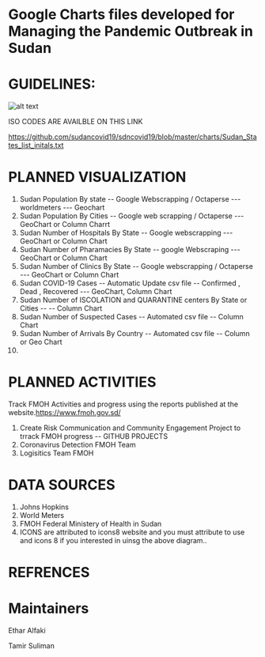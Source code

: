 # Google Charts files developed for Managing the Pandemic Outbreak in Sudan 


# GUIDELINES:
![alt text](https://github.com/sudancovid19/sdncovid19/blob/master/charts/screen_shots/SUDAN_POPULATION_BY_STATE_2020.PNG)


ISO CODES ARE AVAILBLE ON THIS LINK

https://github.com/sudancovid19/sdncovid19/blob/master/charts/Sudan_States_list_initals.txt

# PLANNED VISUALIZATION

1. Sudan Population By state -- Google Webscrapping / Octaperse --- worldmeters --- Geochart 
2. Sudan Population By Cities -- Google web scrapping / Octaperse  --- GeoChart or Column Charrt
3. Sudan Number of Hospitals By State -- Google webscrapping --- GeoChart or Column Chart
4. Sudan Number of Pharamacies By State -- google Webscraping ---  GeoChart or Column Chart
5. Sudan Number of Clinics By State -- Google webscrapping / Octaperse ---  GeoChart or Column Chart
5. Sudan COVID-19 Cases -- Automatic Update csv file -- Confirmed , Dead , Recovered --- GeoChart, Column Chart
6. Sudan Number of ISCOLATION and QUARANTINE centers By State or Cities --   -- Column Chart 
7. Sudan Number of Suspected Cases -- Automated csv file  -- Column Chart 
8. Sudan Number of Arrivals By Country -- Automated csv file -- Column or Geo Chart 
9.


# PLANNED ACTIVITIES
Track FMOH Activities and progress using the reports published at the website.https://www.fmoh.gov.sd/

1. Create Risk Communication and Community Engagement Project to trrack FMOH progress -- GITHUB PROJECTS
2. Coronavirus Detection  FMOH Team
3. Logisitics Team  FMOH 


# DATA SOURCES
1. Johns Hopkins 
2. World Meters
3. FMOH Federal Ministery of Health in Sudan
4. ICONS are attributed to icons8 website and you must attribute to use and icons 8 if you interested in uinsg the above diagram..

# REFRENCES

# Maintainers

Ethar Alfaki

Tamir Suliman

